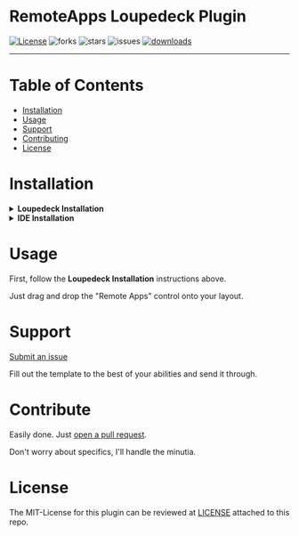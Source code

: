 # RemoteApps Loupedeck Plugin
[![License](http://img.shields.io/:license-MIT-blue.svg?style=flat)](LICENSE)
![forks](https://img.shields.io/github/forks/Steinerd/Loupedeck.RemoteAppsPlugin?style=flat)
![stars](https://img.shields.io/github/stars/Steinerd/Loupedeck.RemoteAppsPlugin?style=flat)
![issues](https://img.shields.io/github/issues/Steinerd/Loupedeck.RemoteAppsPlugin?style=flat)
[![downloads](https://img.shields.io/github/downloads/Steinerd/Loupedeck.RemoteAppsPlugin/latest/total?style=flat)](https://github.com/Steinerd/Loupedeck.RemoteAppsPlugin/compare)


--------

# Table of Contents

- [Installation](#installation)
- [Usage](#usage)
- [Support](#support)
- [Contributing](#contributing)
- [License](#license)

# Installation

<details><summary><b>Loupedeck Installation</b></summary>
  
  
  1. Go to [latest release](https://github.com/Steinerd/Loupedeck.RemoteAppsPlugin/releases/latest), and download the `lplug4` file to you computer
  1. Open (normally double-click) to install, the Loupedeck software should take care of the rest
  1. Restart Loupedeck (if not handled by the installer)
  1. In the Loupedeck interface, enable **RemoteApps** by clicking <ins>Manage plugins</ins>
  1. Check the RemoteApps box on to enable
  1. Drag the desired control onto your layout

Once click it will bring you to a dynamic playback device selection page. 
</details>

<details><summary><b>IDE Installation</b></summary>
  Made with Visual Studio 2022, C# will likely only compile in VS2019 or greater. 

  Assuming Loupedeck is already installed on your machine, make sure you've stopped it before you debug the project. 

  Debugging _should_ build the solution, which will then output the DLL, config, and pdb into your `%LocalAppData%\Loupedeck\Plugins` directory.

  If all goes well, Loupedeck will then open and you can then debug. 

</details>

# Usage

First, follow the __Loupedeck Installation__ instructions above. 

Just drag and drop the "Remote Apps" control onto your layout. 

# Support

[Submit an issue](https://github.com/Steinerd/Loupedeck.RemoteAppsPlugin/issues/new)

Fill out the template to the best of your abilities and send it through. 

# Contribute

Easily done. Just [open a pull request](https://github.com/Steinerd/Loupedeck.RemoteAppsPlugin/compare). 

Don't worry about specifics, I'll handle the minutia. 

# License
The MIT-License for this plugin can be reviewed at [LICENSE](LICENSE) attached to this repo.